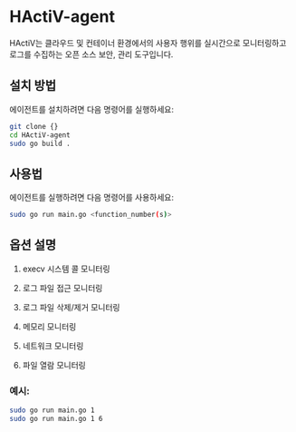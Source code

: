 # HActiV-agent

HActiV는 클라우드 및 컨테이너 환경에서의 사용자 행위를 실시간으로 모니터링하고 로그를 수집하는 오픈 소스 보안, 관리 도구입니다.

## 설치 방법

에이전트를 설치하려면 다음 명령어를 실행하세요:

```bash
git clone {}
cd HActiV-agent
sudo go build .
```

## 사용법

에이전트를 실행하려면 다음 명령어를 사용하세요:

```bash
sudo go run main.go <function_number(s)>
```

## 옵션 설명

1. execv 시스템 콜 모니터링

2. 로그 파일 접근 모니터링

3. 로그 파일 삭제/제거 모니터링

4. 메모리 모니터링

5. 네트워크 모니터링

6. 파일 열람 모니터링

### 예시:
```bash
sudo go run main.go 1
sudo go run main.go 1 6
```
